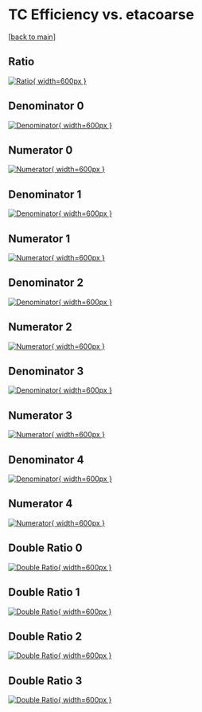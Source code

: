 # TC Efficiency vs. etacoarse

[[back to main](./)]



## Ratio

[![Ratio](../mtv/var/TC_loweta_0_0_eff_etacoarse.png){ width=600px }](../mtv/var/TC_loweta_0_0_eff_etacoarse.pdf)

## Denominator 0

[![Denominator](../mtv/den/TC_loweta_0_0_eff_etacoarse_den0.png){ width=600px }](../mtv/den/TC_loweta_0_0_eff_etacoarse_den0.pdf)

## Numerator 0

[![Numerator](../mtv/num/TC_loweta_0_0_eff_etacoarse_num0.png){ width=600px }](../mtv/num/TC_loweta_0_0_eff_etacoarse_num0.pdf)

## Denominator 1

[![Denominator](../mtv/den/TC_loweta_0_0_eff_etacoarse_den1.png){ width=600px }](../mtv/den/TC_loweta_0_0_eff_etacoarse_den1.pdf)

## Numerator 1

[![Numerator](../mtv/num/TC_loweta_0_0_eff_etacoarse_num1.png){ width=600px }](../mtv/num/TC_loweta_0_0_eff_etacoarse_num1.pdf)

## Denominator 2

[![Denominator](../mtv/den/TC_loweta_0_0_eff_etacoarse_den2.png){ width=600px }](../mtv/den/TC_loweta_0_0_eff_etacoarse_den2.pdf)

## Numerator 2

[![Numerator](../mtv/num/TC_loweta_0_0_eff_etacoarse_num2.png){ width=600px }](../mtv/num/TC_loweta_0_0_eff_etacoarse_num2.pdf)

## Denominator 3

[![Denominator](../mtv/den/TC_loweta_0_0_eff_etacoarse_den3.png){ width=600px }](../mtv/den/TC_loweta_0_0_eff_etacoarse_den3.pdf)

## Numerator 3

[![Numerator](../mtv/num/TC_loweta_0_0_eff_etacoarse_num3.png){ width=600px }](../mtv/num/TC_loweta_0_0_eff_etacoarse_num3.pdf)

## Denominator 4

[![Denominator](../mtv/den/TC_loweta_0_0_eff_etacoarse_den4.png){ width=600px }](../mtv/den/TC_loweta_0_0_eff_etacoarse_den4.pdf)

## Numerator 4

[![Numerator](../mtv/num/TC_loweta_0_0_eff_etacoarse_num4.png){ width=600px }](../mtv/num/TC_loweta_0_0_eff_etacoarse_num4.pdf)

## Double Ratio 0

[![Double Ratio](../mtv/ratio/TC_loweta_0_0_eff_etacoarse_ratio0.png){ width=600px }](../mtv/ratio/TC_loweta_0_0_eff_etacoarse_ratio0.pdf)

## Double Ratio 1

[![Double Ratio](../mtv/ratio/TC_loweta_0_0_eff_etacoarse_ratio1.png){ width=600px }](../mtv/ratio/TC_loweta_0_0_eff_etacoarse_ratio1.pdf)

## Double Ratio 2

[![Double Ratio](../mtv/ratio/TC_loweta_0_0_eff_etacoarse_ratio2.png){ width=600px }](../mtv/ratio/TC_loweta_0_0_eff_etacoarse_ratio2.pdf)

## Double Ratio 3

[![Double Ratio](../mtv/ratio/TC_loweta_0_0_eff_etacoarse_ratio3.png){ width=600px }](../mtv/ratio/TC_loweta_0_0_eff_etacoarse_ratio3.pdf)

